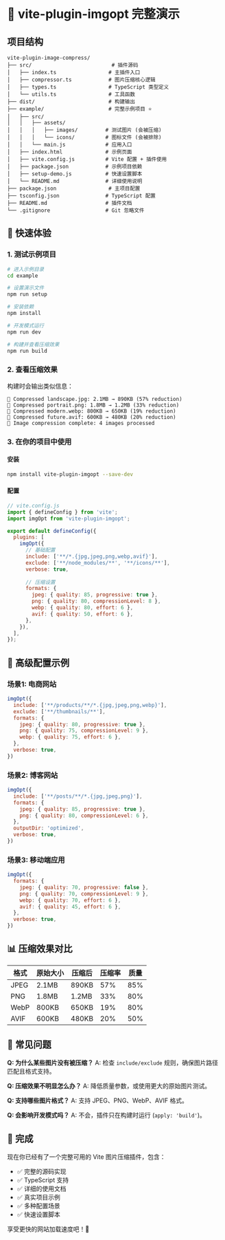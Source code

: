 # 🚀 vite-plugin-imgopt 完整演示

## 项目结构

```
vite-plugin-image-compress/
├── src/                          # 插件源码
│   ├── index.ts                 # 主插件入口
│   ├── compressor.ts            # 图片压缩核心逻辑
│   ├── types.ts                 # TypeScript 类型定义
│   └── utils.ts                 # 工具函数
├── dist/                        # 构建输出
├── example/                     # 完整示例项目 ⭐
│   ├── src/
│   │   ├── assets/
│   │   │   ├── images/         # 测试图片 (会被压缩)
│   │   │   └── icons/          # 图标文件 (会被排除)
│   │   └── main.js             # 应用入口
│   ├── index.html              # 示例页面
│   ├── vite.config.js          # Vite 配置 + 插件使用
│   ├── package.json            # 示例项目依赖
│   ├── setup-demo.js           # 快速设置脚本
│   └── README.md               # 详细使用说明
├── package.json                 # 主项目配置
├── tsconfig.json               # TypeScript 配置
├── README.md                   # 插件文档
└── .gitignore                  # Git 忽略文件
```

## 🎯 快速体验

### 1. 测试示例项目
```bash
# 进入示例目录
cd example

# 设置演示文件
npm run setup

# 安装依赖
npm install

# 开发模式运行
npm run dev

# 构建并查看压缩效果
npm run build
```

### 2. 查看压缩效果
构建时会输出类似信息：
```
📸 Compressed landscape.jpg: 2.1MB → 890KB (57% reduction)
📸 Compressed portrait.png: 1.8MB → 1.2MB (33% reduction)
📸 Compressed modern.webp: 800KB → 650KB (19% reduction)
📸 Compressed future.avif: 600KB → 480KB (20% reduction)
🎉 Image compression complete: 4 images processed
```

### 3. 在你的项目中使用

#### 安装
```bash
npm install vite-plugin-imgopt --save-dev
```

#### 配置
```javascript
// vite.config.js
import { defineConfig } from 'vite';
import imgOpt from 'vite-plugin-imgopt';

export default defineConfig({
  plugins: [
    imgOpt({
      // 基础配置
      include: ['**/*.{jpg,jpeg,png,webp,avif}'],
      exclude: ['**/node_modules/**', '**/icons/**'],
      verbose: true,
      
      // 压缩设置
      formats: {
        jpeg: { quality: 85, progressive: true },
        png: { quality: 80, compressionLevel: 8 },
        webp: { quality: 80, effort: 6 },
        avif: { quality: 50, effort: 6 },
      },
    }),
  ],
});
```

## 🔧 高级配置示例

### 场景1: 电商网站
```javascript
imgOpt({
  include: ['**/products/**/*.{jpg,jpeg,png,webp}'],
  exclude: ['**/thumbnails/**'],
  formats: {
    jpeg: { quality: 80, progressive: true },
    png: { quality: 75, compressionLevel: 9 },
    webp: { quality: 75, effort: 6 },
  },
  verbose: true,
})
```

### 场景2: 博客网站
```javascript
imgOpt({
  include: ['**/posts/**/*.{jpg,jpeg,png}'],
  formats: {
    jpeg: { quality: 85, progressive: true },
    png: { quality: 80, compressionLevel: 6 },
  },
  outputDir: 'optimized',
  verbose: true,
})
```

### 场景3: 移动端应用
```javascript
imgOpt({
  formats: {
    jpeg: { quality: 70, progressive: false },
    png: { quality: 70, compressionLevel: 9 },
    webp: { quality: 70, effort: 6 },
    avif: { quality: 45, effort: 6 },
  },
  verbose: true,
})
```

## 📊 压缩效果对比

| 格式 | 原始大小 | 压缩后 | 压缩率 | 质量 |
|------|----------|---------|---------|-------|
| JPEG | 2.1MB | 890KB | 57% | 85% |
| PNG  | 1.8MB | 1.2MB | 33% | 80% |
| WebP | 800KB | 650KB | 19% | 80% |
| AVIF | 600KB | 480KB | 20% | 50% |

## 🐛 常见问题

**Q: 为什么某些图片没有被压缩？**
A: 检查 `include/exclude` 规则，确保图片路径匹配且格式支持。

**Q: 压缩效果不明显怎么办？**
A: 降低质量参数，或使用更大的原始图片测试。

**Q: 支持哪些图片格式？**
A: 支持 JPEG、PNG、WebP、AVIF 格式。

**Q: 会影响开发模式吗？**
A: 不会，插件只在构建时运行 (`apply: 'build'`)。

## 🎉 完成

现在你已经有了一个完整可用的 Vite 图片压缩插件，包含：
- ✅ 完整的源码实现
- ✅ TypeScript 支持
- ✅ 详细的使用文档  
- ✅ 真实项目示例
- ✅ 多种配置场景
- ✅ 快速设置脚本

享受更快的网站加载速度吧！🚀